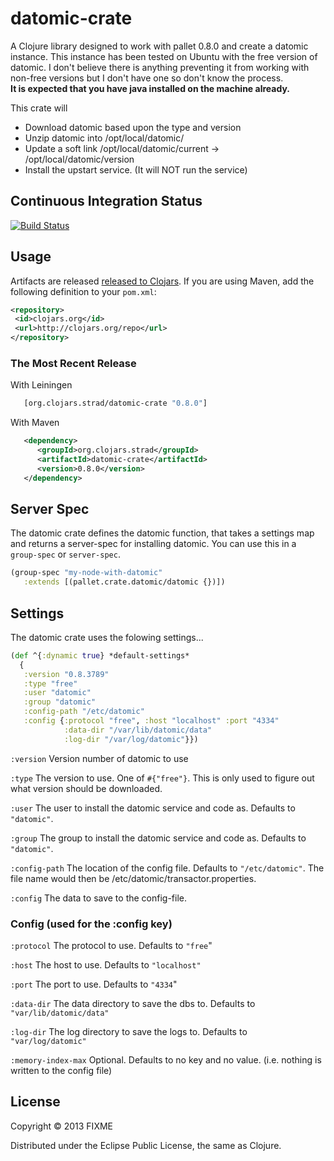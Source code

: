 # datomic-crate

A Clojure library designed to work with pallet 0.8.0 and create a datomic instance.  This instance has been tested on Ubuntu with the free version of datomic.  I don't believe there is anything preventing it from working with non-free versions but I don't have one so don't know the process.  
<b>It is expected that you have java installed on the machine already.</b>

This crate will 
* Download datomic based upon the type and version
* Unzip datomic into /opt/local/datomic/<version>
* Update a soft link /opt/local/datomic/current -> /opt/local/datomic/version
* Install the upstart service.  (It will NOT run the service)

## Continuous Integration Status
[![Build Status](https://travis-ci.org/rstradling/datomic-crate.png)](https://travis-ci.org/rstradling/datomic-crate])

## Usage
Artifacts are released [released to Clojars](https://clojars.org/strad/datomic-crate).  If you are using Maven, add the following definition to your `pom.xml`:
```xml
<repository>
 <id>clojars.org</id>
 <url>http://clojars.org/repo</url>
</repository>
```

### The Most Recent Release
With Leiningen
```clojure
   [org.clojars.strad/datomic-crate "0.8.0"]
```

With Maven
```xml
   <dependency>
      <groupId>org.clojars.strad</groupId>
      <artifactId>datomic-crate</artifactId>
      <version>0.8.0</version>
   </dependency>
```

## Server Spec
The datomic crate defines the datomic function, that takes a settings map and returns a server-spec for installing datomic.  You can use this in a `group-spec` or `server-spec`.

```clj
(group-spec "my-node-with-datomic"
   :extends [(pallet.crate.datomic/datomic {})])
```

## Settings
The datomic crate uses the folowing settings...

```clj
(def ^{:dynamic true} *default-settings*
  {
   :version "0.8.3789"
   :type "free"
   :user "datomic"
   :group "datomic"
   :config-path "/etc/datomic"
   :config {:protocol "free", :host "localhost" :port "4334"
            :data-dir "/var/lib/datomic/data"
            :log-dir "/var/log/datomic"}})
```

`:version`
Version number of datomic to use 

`:type`
The version to use.  One of `#{"free"}`.  This is only used to figure out what version should be downloaded.

`:user`
The user to install the datomic service and code as.  Defaults to `"datomic"`.

`:group`
The group to install the datomic service and code as.  Defaults to `"datomic"`.

`:config-path`
The location of the config file.  Defaults to `"/etc/datomic"`. The file name would then be /etc/datomic/transactor.properties.

`:config`
The data to save to the config-file.

### Config (used for the :config key)
`:protocol`
The protocol to use.  Defaults to `"free`"

`:host`
The host to use.  Defaults to `"localhost"`

`:port`
The port to use.  Defaults to `"4334`"

`:data-dir`
The data directory to save the dbs to.  Defaults to `"var/lib/datomic/data"`

`:log-dir`
The log directory to save the logs to.  Defaults to `"var/log/datomic"`

`:memory-index-max`
Optional.  Defaults to no key and no value. (i.e. nothing is written to the config file)







## License

Copyright © 2013 FIXME

Distributed under the Eclipse Public License, the same as Clojure.
